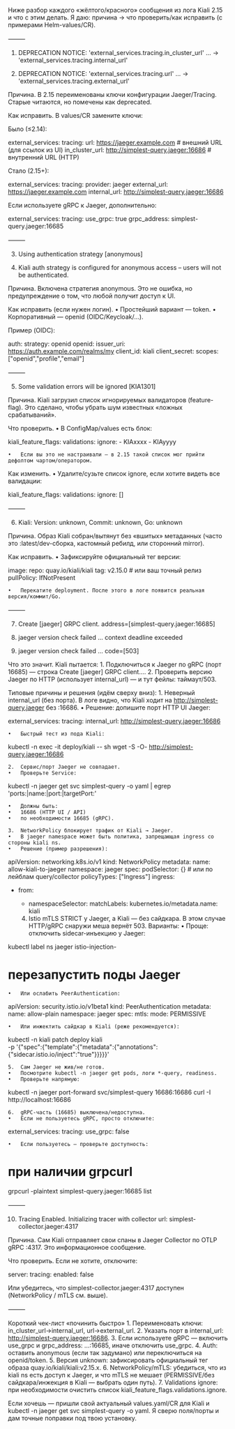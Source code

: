 Ниже разбор каждого «жёлтого/красного» сообщения из лога Kiali 2.15 и что с этим делать. Я даю: причина → что проверить/как исправить (с примерами Helm-values/CR).

⸻

1) DEPRECATION NOTICE: 'external_services.tracing.in_cluster_url' ... → 'external_services.tracing.internal_url'

2) DEPRECATION NOTICE: 'external_services.tracing.url' ... → 'external_services.tracing.external_url'

Причина. В 2.15 переименованы ключи конфигурации Jaeger/Tracing. Старые читаются, но помечены как deprecated.

Как исправить. В values/CR замените ключи:

Было (≤2.14):

external_services:
  tracing:
    url: https://jaeger.example.com          # внешний URL (для ссылок из UI)
    in_cluster_url: http://simplest-query.jaeger:16686  # внутренний URL (HTTP)

Стало (2.15+):

external_services:
  tracing:
    provider: jaeger
    external_url: https://jaeger.example.com
    internal_url: http://simplest-query.jaeger:16686

Если используете gRPC к Jaeger, дополнительно:

external_services:
  tracing:
    use_grpc: true
    grpc_address: simplest-query.jaeger:16685


⸻

3) Using authentication strategy [anonymous]

4) Kiali auth strategy is configured for anonymous access – users will not be authenticated.

Причина. Включена стратегия anonymous. Это не ошибка, но предупреждение о том, что любой получит доступ к UI.

Как исправить (если нужен логин).
	•	Простейший вариант — token.
	•	Корпоративный — openid (OIDC/Keycloak/…).

Пример (OIDC):

auth:
  strategy: openid
  openid:
    issuer_uri: https://auth.example.com/realms/my
    client_id: kiali
    client_secret: <secret>
    scopes: ["openid","profile","email"]


⸻

5) Some validation errors will be ignored [KIA1301]

Причина. Kiali загрузил список игнорируемых валидаторов (feature-flag). Это сделано, чтобы убрать шум известных «ложных срабатываний».

Что проверить.
	•	В ConfigMap/values есть блок:

kiali_feature_flags:
  validations:
    ignore:
      - KIAxxxx
      - KIAyyyy


	•	Если вы это не настраивали — в 2.15 такой список мог прийти дефолтом чартом/оператором.

Как изменить.
	•	Удалите/сузьте список ignore, если хотите видеть все валидации:

kiali_feature_flags:
  validations:
    ignore: []



⸻

6) Kiali: Version: unknown, Commit: unknown, Go: unknown

Причина. Образ Kiali собран/вытянут без «вшитых» метаданных (часто это :latest/dev-сборка, кастомный ребилд, или сторонний mirror).

Как исправить.
	•	Зафиксируйте официальный тег версии:

image:
  repo: quay.io/kiali/kiali
  tag: v2.15.0   # или ваш точный релиз
  pullPolicy: IfNotPresent


	•	Перекатите deployment. После этого в логе появится реальная версия/коммит/Go.

⸻

7) Create [jaeger] GRPC client. address=[simplest-query.jaeger:16685]

8) jaeger version check failed ... context deadline exceeded

9) jaeger version check failed ... code=[503]

Что это значит.
Kiali пытается:
	1.	Подключиться к Jaeger по gRPC (порт 16685) — строка Create [jaeger] GRPC client….
	2.	Проверить версию Jaeger по HTTP (использует internal_url) — и тут фейлы: таймаут/503.

Типовые причины и решения (идём сверху вниз):
	1.	Неверный internal_url (без порта).
В логе видно, что Kiali ходит на http://simplest-query.jaeger без :16686.
	•	Решение: допишите порт HTTP UI Jaeger:

external_services:
  tracing:
    internal_url: http://simplest-query.jaeger:16686


	•	Быстрый тест из пода Kiali:

kubectl -n <ns-kiali> exec -it deploy/kiali -- sh
wget -S -O- http://simplest-query.jaeger:16686


	2.	Сервис/порт Jaeger не совпадает.
	•	Проверьте Service:

kubectl -n jaeger get svc simplest-query -o yaml | egrep 'ports:|name:|port:|targetPort:'


	•	Должны быть:
	•	16686 (HTTP UI / API)
	•	по необходимости 16685 (gRPC).

	3.	NetworkPolicy блокирует трафик от Kiali → Jaeger.
	•	В jaeger namespace может быть политика, запрещающая ingress со стороны kiali ns.
	•	Решение (пример разрешения):

apiVersion: networking.k8s.io/v1
kind: NetworkPolicy
metadata:
  name: allow-kiali-to-jaeger
  namespace: jaeger
spec:
  podSelector: {}   # или по лейблам query/collector
  policyTypes: ["Ingress"]
  ingress:
  - from:
    - namespaceSelector:
        matchLabels:
          kubernetes.io/metadata.name: kiali


	4.	Istio mTLS STRICT у Jaeger, а Kiali — без сайдкара.
В этом случае HTTP/gRPC снаружи меша вернёт 503.
Варианты:
	•	Проще: отключить sidecar-инъекцию у Jaeger:

kubectl label ns jaeger istio-injection-
# перезапустить поды Jaeger


	•	Или ослабить PeerAuthentication:

apiVersion: security.istio.io/v1beta1
kind: PeerAuthentication
metadata:
  name: allow-plain
  namespace: jaeger
spec:
  mtls:
    mode: PERMISSIVE


	•	Или инжектить сайдкар в Kiali (реже рекомендуется):

kubectl -n kiali patch deploy kiali \
  -p '{"spec":{"template":{"metadata":{"annotations":{"sidecar.istio.io/inject":"true"}}}}}'


	5.	Сам Jaeger не жив/не готов.
	•	Посмотрите kubectl -n jaeger get pods, логи *-query, readiness.
	•	Проверьте напрямую:

kubectl -n jaeger port-forward svc/simplest-query 16686:16686
curl -I http://localhost:16686


	6.	gRPC-часть (16685) выключена/недоступна.
	•	Если не пользуетесь gRPC, просто отключите:

external_services:
  tracing:
    use_grpc: false


	•	Если пользуетесь — проверьте доступность:

# при наличии grpcurl
grpcurl -plaintext simplest-query.jaeger:16685 list



⸻

10) Tracing Enabled. Initializing tracer with collector url: simplest-collector.jaeger:4317

Причина. Сам Kiali отправляет свои спаны в Jaeger Collector по OTLP gRPC :4317. Это информационное сообщение.

Что проверить.
Если не хотите, отключите:

server:
  tracing:
    enabled: false

Или убедитесь, что simplest-collector.jaeger:4317 доступен (NetworkPolicy / mTLS см. выше).

⸻

Короткий чек-лист «починить быстро»
	1.	Переименовать ключи: in_cluster_url→internal_url, url→external_url.
	2.	Указать порт в internal_url: http://simplest-query.jaeger:16686.
	3.	Если используете gRPC — включить use_grpc и grpc_address: ...:16685, иначе отключить use_grpc.
	4.	Auth: оставить anonymous (если так задумано) или переключиться на openid/token.
	5.	Версия unknown: зафиксировать официальный тег образа quay.io/kiali/kiali:v2.15.x.
	6.	NetworkPolicy/mTLS: убедиться, что из kiali ns есть доступ к Jaeger, и что mTLS не мешает (PERMISSIVE/без сайдкара/инжекция в Kiali — выбрать один путь).
	7.	Validations ignore: при необходимости очистить список kiali_feature_flags.validations.ignore.

Если хочешь — пришли свой актуальный values.yaml/CR для Kiali и kubectl -n jaeger get svc simplest-query -o yaml. Я сверю поля/порты и дам точные поправки под твою установку.
